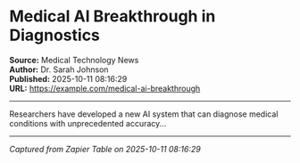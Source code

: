 # Medical AI Breakthrough in Diagnostics

**Source:** Medical Technology News  
**Author:** Dr. Sarah Johnson  
**Published:** 2025-10-11 08:16:29  
**URL:** https://example.com/medical-ai-breakthrough  

---

Researchers have developed a new AI system that can diagnose medical conditions with unprecedented accuracy...

---
*Captured from Zapier Table on 2025-10-11 08:16:29*
